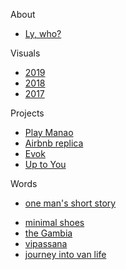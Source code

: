 About 

- [Ly, who?](docs/aboutLy.md)

Visuals

- [2019](docs/art/ilustrations-2019.md)
- [2018](docs/art/ilustrations-2018.md)
- [2017](docs/art/ilustrations-2017.md)

Projects

- [Play Manao](docs/projects/playmanao.md)
- [Airbnb replica](docs/projects/airbnb.md)
- [Evok](docs/projects/evok.md)
- [Up to You](docs/projects/upToYou.md)

Words

- [one man's short story](docs/writings/oneManShortStory.md)
<!-- - [reflecting on the origins of AI](docs/writings/originsAI.md) -->
- [minimal shoes](docs/writings/minimalShoes.md)
- [the Gambia](docs/writings/gambia.md)
- [vipassana](docs/writings/vipassana.md)
- [journey into van life](docs/writings/vanLife.md)
<!-- - [fasting](docs/writings/fasting.md) -->
